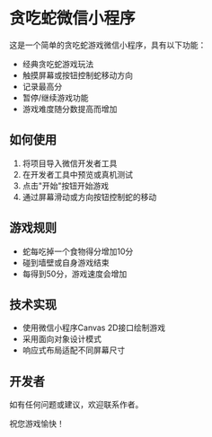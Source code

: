 # 贪吃蛇微信小程序

这是一个简单的贪吃蛇游戏微信小程序，具有以下功能：

- 经典贪吃蛇游戏玩法
- 触摸屏幕或按钮控制蛇移动方向
- 记录最高分
- 暂停/继续游戏功能
- 游戏难度随分数提高而增加

## 如何使用

1. 将项目导入微信开发者工具
2. 在开发者工具中预览或真机测试
3. 点击"开始"按钮开始游戏
4. 通过屏幕滑动或方向按钮控制蛇的移动

## 游戏规则

- 蛇每吃掉一个食物得分增加10分
- 碰到墙壁或自身游戏结束
- 每得到50分，游戏速度会增加

## 技术实现

- 使用微信小程序Canvas 2D接口绘制游戏
- 采用面向对象设计模式
- 响应式布局适配不同屏幕尺寸

## 开发者

如有任何问题或建议，欢迎联系作者。

祝您游戏愉快！ 